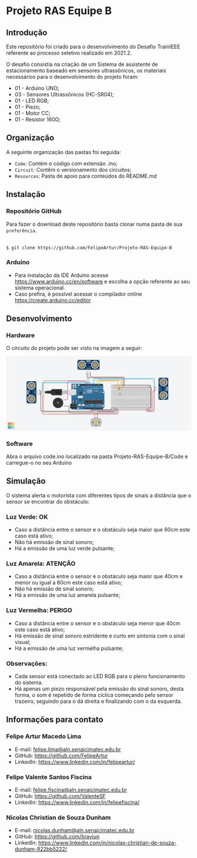# Projeto RAS Equipe B
## Introdução

Este repositório foi criado para o desenvolvimento do Desafio TrainIEEE referente ao processo seletivo realizado em 2021.2.

O desafio consistia na criação de um Sistema de assistente de estacionamento baseado em sensores ultrassônicos, os materiais necessários para o desenvolvimento do projeto foram: 
- 01 - Arduino UNO;
- 03 - Sensores Ultrassônicos (HC-SR04);
- 01 - LED RGB;
- 01 - Piezo; 
- 01 - Motor CC;
- 01 - Resistor 160Ω;

## Organização
A seguinte organização das pastas foi seguida: 
- `Code`: Contêm o código com extensão .ino;
- `Circuit`: Contêm o versionamento dos circuitos;
- `Resources`: Pasta de apoio para conteúdos do README.md

## Instalação
### Repositório GitHub
Para fazer o download deste repositório basta clonar numa pasta de sua `preferência`.

```

$ git clone https://github.com/FelipeArtur/Projeto-RAS-Equipe-B

```

### Arduino
- Para instalação da IDE Arduino acesse https://www.arduino.cc/en/software e escolha a opção referente ao seu sistema operacional.
- Caso prefira, é possível acessar o compilador online https://create.arduino.cc/editor

## Desenvolvimento
### Hardware
O circuito do projeto pode ser visto na imagem a seguir: 

![banner](https://github.com/FelipeArtur/Projeto-RAS-Equipe-B/blob/main/Circuit/TrainIEEE%20RAS%20v.2.png?raw=true)

### Software
Abra o arquivo code.ino localizado na pasta Projeto-RAS-Equipe-B/Code e carregue-o no seu Arduino

## Simulação
O sistema alerta o motorista com diferentes tipos de sinais a distância que o sensor se encontrar do obstáculo: 

### Luz Verde: OK
  - Caso a distância entre o sensor e o obstáculo seja maior que 60cm este caso está ativo;
  - Não há emissão de sinal sonoro;
  - Há a emissão de uma luz verde pulsante;

### Luz Amarela: ATENÇÃO 
  - Caso a distância entre o sensor e o obstáculo seja maior que 40cm e menor ou igual a 60cm este caso está ativo;
  - Não há emissão de sinal sonoro;
  - Há a emissão de uma luz amarela pulsante;

### Luz Vermelha: PERIGO
  - Caso a distância entre o sensor e o obstáculo seja menor que 40cm este caso está ativo;
  - Há emissão de sinal sonoro estridente e curto em sintonia com o sinal visual;
  - Há a emissão de uma luz vermelha pulsante;

### Observações: 
  - Cada sensor está conectado ao LED RGB para o pleno funcionamento do sistema.
  - Há apenas um piezo responsável pela emissão do sinal sonoro, desta forma, o som é repetido de forma cíclica começando pelo sensor trazeiro, seguindo para o dá direita e finalizando com o da esquerda. 

## Informações para contato

### **Felipe Artur Macedo Lima**
- E-mail: felipe.lima@aln.senaicimatec.edu.br
- GitHub: https://github.com/FelipeArtur
- LinkedIn: https://www.linkedin.com/in/felipeartur/

### **Felipe Valente Santos Fiscina**
- E-mail: felipe.fiscina@aln.senaicimatec.edu.br
- GitHub: https://github.com/ValenteSF
- LinkedIn: https://www.linkedin.com/in/felipefiscina/

### **Nicolas Christian de Souza Dunham**
- E-mail: nicolas.dunham@aln.senaicimatec.edu.br 
- GitHub: https://github.com/braviun
- LinkedIn: https://www.linkedin.com/in/nicolas-christian-de-souza-dunham-922bb5222/
